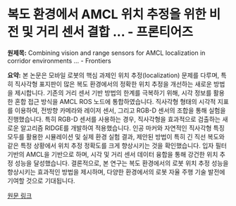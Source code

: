 # 복도 환경에서 AMCL 위치 추정을 위한 비전 및 거리 센서 결합 ... - 프론티어즈

**원제목:** Combining vision and range sensors for AMCL localization in corridor environments ... - Frontiers

**요약:** 본 논문은 모바일 로봇의 핵심 과제인 위치 추정(localization) 문제를 다루며, 특히 직사각형 표지판이 많은 복도 환경에서의 정확한 위치 추정을 개선하는 새로운 방법을 제시합니다. 기존의 거리 센서 기반 방법의 한계를 극복하기 위해, 시각 정보를 활용한 혼합 접근 방식을 AMCL ROS 노드에 통합하였습니다.  직사각형 형태의 시각적 지표를 이용하여, 전방향 카메라와 레이저 센서, 그리고 RGB-D 센서의 조합을 통해 실험을 진행했습니다. 특히 RGB-D 센서를 사용하는 경우,  직사각형을 효과적으로 검출하는 새로운 알고리즘 RIDGE를 개발하여 적용했습니다.  인공 마커와 자연적인 직사각형 특징 모두를 활용한 시뮬레이션 및 실제 환경 실험 결과, 제안된 방법이 특히 긴 직선 복도와 같은 특정 상황에서 위치 추정 정확도를 크게 향상시키는 것을 확인했습니다.  입자 필터 기반의 AMCL을 기반으로 하며, 시각 및 거리 센서 데이터 융합을 통해 강건한 위치 추정 성능을 달성했습니다.  결론적으로, 본 연구는 복도 환경에서의 로봇 위치 추정 성능을 향상시키는 효과적인 방법을 제시하며, 다양한 환경에서의 로봇 자율 주행 기술 발전에 기여할 것으로 기대됩니다.

[원문 링크](https://www.frontiersin.org/journals/robotics-and-ai/articles/10.3389/frobt.2025.1652251/full)
